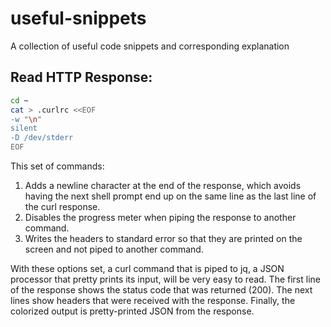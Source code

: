# useful-snippets
A collection of useful code snippets and corresponding explanation


## Read HTTP Response:

```sh
cd ~
cat > .curlrc <<EOF
-w "\n"
silent
-D /dev/stderr
EOF
```
This set of commands:

1. Adds a newline character at the end of the response, which avoids having the next shell prompt end up on the same line as the last line of the curl response.
1. Disables the progress meter when piping the response to another command.
1. Writes the headers to standard error so that they are printed on the screen and not piped to another command.

With these options set, a curl command that is piped to jq, a JSON processor that pretty prints its input, will be very easy to read. The first line of the response shows the status code that was returned (200). The next lines show headers that were received with the response. Finally, the colorized output is pretty-printed JSON from the response.

